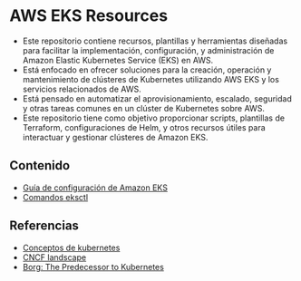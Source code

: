 # AWS EKS Resources
- Este repositorio contiene recursos, plantillas y herramientas diseñadas para facilitar la implementación, configuración, y administración de Amazon Elastic Kubernetes Service (EKS) en AWS. 
- Está enfocado en ofrecer soluciones para la creación, operación y mantenimiento de clústeres de Kubernetes utilizando AWS EKS y los servicios relacionados de AWS.
- Está pensado en automatizar el aprovisionamiento, escalado, seguridad y otras tareas comunes en un clúster de Kubernetes sobre AWS.
- Este repositorio tiene como objetivo proporcionar scripts, plantillas de Terraform, configuraciones de Helm, y otros recursos útiles para interactuar y gestionar clústeres de Amazon EKS.

## Contenido
- [Guía de configuración de Amazon EKS](https://github.com/samuelrojasm/aws-eks-resources/blob/main/docs/eks_setup_guide.md)
- [Comandos eksctl](https://github.com/samuelrojasm/aws-eks-resources/blob/main/docs/eksctl-commands.md)

## Referencias
- [Conceptos de kubernetes](https://kubernetes.io/docs/concepts/overview/components/)
- [CNCF landscape](https://landscape.cncf.io/)
- [Borg: The Predecessor to Kubernetes](https://kubernetes.io/blog/2015/04/borg-predecessor-to-kubernetes/)

